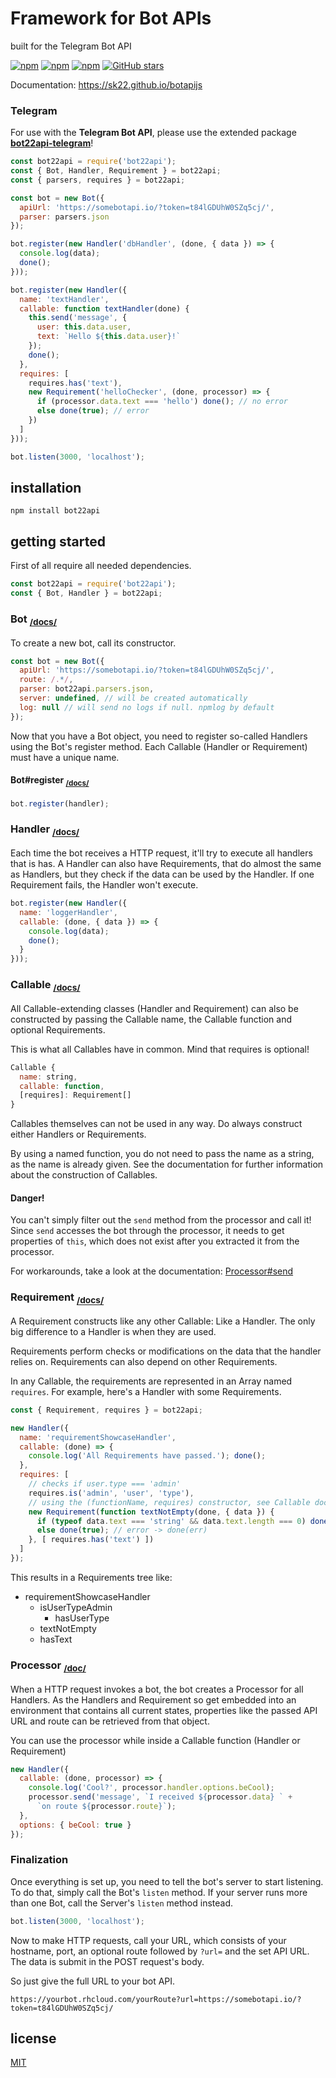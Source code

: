 # Framework for Bot APIs
built for the Telegram Bot API

[![npm](https://img.shields.io/npm/v/bot22api.svg?style=flat-square)](https://www.npmjs.com/package/bot22api)
[![npm](https://img.shields.io/npm/l/bot22api.svg?style=flat-square)](https://www.npmjs.com/package/bot22api)
[![npm](https://img.shields.io/npm/dt/bot22api.svg?style=flat-square)](https://www.npmjs.com/package/bot22api)
[![GitHub stars](https://img.shields.io/github/stars/22sk/botapijs.svg?style=social&label=Star)](https://github.com/22sk/botapijs)

Documentation: https://sk22.github.io/botapijs

### Telegram

For use with the **Telegram Bot API**, please use the extended package
**[bot22api-telegram]**!


```javascript
const bot22api = require('bot22api');
const { Bot, Handler, Requirement } = bot22api;
const { parsers, requires } = bot22api;

const bot = new Bot({
  apiUrl: 'https://somebotapi.io/?token=t84lGDUhW0SZq5cj/',
  parser: parsers.json
});

bot.register(new Handler('dbHandler', (done, { data }) => {
  console.log(data);
  done();
}));

bot.register(new Handler({
  name: 'textHandler',
  callable: function textHandler(done) {
    this.send('message', {
      user: this.data.user,
      text: `Hello ${this.data.user}!`
    });
    done();
  },
  requires: [
    requires.has('text'),
    new Requirement('helloChecker', (done, processor) => {
      if (processor.data.text === 'hello') done(); // no error
      else done(true); // error
    })
  ]
}));

bot.listen(3000, 'localhost');
```

## installation
```
npm install bot22api
```


## getting started

First of all require all needed dependencies.
```javascript
const bot22api = require('bot22api');
const { Bot, Handler } = bot22api;
```

### Bot <sub>**[/docs/][Bot]**</sub>

To create a new bot, call its constructor.
```javascript
const bot = new Bot({
  apiUrl: 'https://somebotapi.io/?token=t84lGDUhW0SZq5cj/',
  route: /.*/,
  parser: bot22api.parsers.json,
  server: undefined, // will be created automatically
  log: null // will send no logs if null. npmlog by default
});
```

Now that you have a Bot object, you need to register so-called Handlers using
the Bot's register method. Each Callable (Handler or Requirement) must have a
unique name.

#### Bot#register <sub>[/docs/][Bot#register]</sub>

```javascript
bot.register(handler);
```

### Handler <sub>[/docs/][Handler]</sub>

Each time the bot receives a HTTP request, it'll try to execute all handlers
that is has. A Handler can also have Requirements, that do almost the same as
Handlers, but they check if the data can be used by the Handler. If one
Requirement fails, the Handler won't execute.

```javascript
bot.register(new Handler({
  name: 'loggerHandler',
  callable: (done, { data }) => {
    console.log(data);
    done();
  }
}));
```
### Callable <sub>[/docs/][Callable]</sub>

All Callable-extending classes (Handler and Requirement) can also be constructed
by passing the Callable name, the Callable function and optional Requirements.

This is what all Callables have in common. Mind that requires is optional!
```javascript
Callable {
  name: string,
  callable: function,
  [requires]: Requirement[]
}
```
Callables themselves can not be used in any way. Do always construct either
Handlers or Requirements.

By using a named function, you do not need to pass the name as a string, as the
name is already given. See the documentation for further information about the
construction of Callables.

#### Danger!

You can't simply filter out the `send` method from the processor and call it!
Since `send` accesses the bot through the processor, it needs to get properties
of `this`, which does not exist after you extracted it from the processor.

For workarounds, take a look at the documentation: [Processor#send]

### Requirement <sub>[/docs/][Requirement]</sub>

A Requirement constructs like any other Callable: Like a Handler.
The only big difference to a Handler is when they are used.

Requirements perform checks or modifications on the data that the handler relies
on. Requirements can also depend on other Requirements.

In any Callable, the requirements are represented in an Array named `requires`.
For example, here's a Handler with some Requirements.

```javascript
const { Requirement, requires } = bot22api;
```
```javascript
new Handler({
  name: 'requirementShowcaseHandler',
  callable: (done) => {
    console.log('All Requirements have passed.'); done();
  },
  requires: [
    // checks if user.type === 'admin'
    requires.is('admin', 'user', 'type'),
    // using the (functionName, requires) constructor, see Callable doc
    new Requirement(function textNotEmpty(done, { data }) {
      if (typeof data.text === 'string' && data.text.length === 0) done();
      else done(true); // error -> done(err)
    }, [ requires.has('text') ])
  ]
});
```

This results in a Requirements tree like:
- requirementShowcaseHandler
  - isUserTypeAdmin
    - hasUserType
  - textNotEmpty
   - hasText


### Processor <sub>[/doc/][Processor]</sub>

When a HTTP request invokes a bot, the bot creates a Processor for all Handlers.
As the Handlers and Requirement so get embedded into an environment that
contains all current states, properties like the passed API URL and route can
be retrieved from that object.

You can use the processor while inside a Callable function
(Handler or Requirement)

```javascript
new Handler({
  callable: (done, processor) => {
    console.log('Cool?', processor.handler.options.beCool);
    processor.send('message', `I received ${processor.data} ` +
      `on route ${processor.route}`);
  },
  options: { beCool: true }
});
```

### Finalization

Once everything is set up, you need to tell the bot's server to start listening.
To do that, simply call the Bot's `listen` method. If your server runs more
than one Bot, call the Server's `listen` method instead.

```javascript
bot.listen(3000, 'localhost');
```

Now to make HTTP requests, call your URL, which consists of your hostname,
port, an optional route followed by `?url=` and the set API URL. The data is
submit in the POST request's body.

So just give the full URL to your bot API.

```
https://yourbot.rhcloud.com/yourRoute?url=https://somebotapi.io/?token=t84lGDUhW0SZq5cj/
```

## license
[MIT](LICENSE)


[bot22api-telegram]: https://www.npmjs.com/package/bot22api-telegram
[Bot]: https://22sk.github.io/botapijs/Bot.html
[Bot#register]: https://22sk.github.io/botapijs/Bot.html#register
[Server]: https://22sk.github.io/botapijs/Server.html
[Handler]: https://22sk.github.io/botapijs/Handler.html
[Callable]: https://22sk.github.io/botapijs/Callable.html
[Requirement]: https://22sk.github.io/botapijs/Requirement.html
[Processor#send]: https://22sk.github.io/botapijs/Processor.html#send
[Processor]: https://22sk.github.io/botapijs/Processor.html
